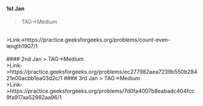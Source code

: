 #### 1st Jan
> TAG->Medium
<br>
>Link->https://practice.geeksforgeeks.org/problems/count-even-length1907/1
<br>
<br>
#### 2nd Jan
> TAG->Medium
<br>
>Link->https://practice.geeksforgeeks.org/problems/ec277982aea7239b550b28421e00acbb1ea03d2c/1
#### 3rd Jan
> TAG->Medium
<br>
>Link->https://practice.geeksforgeeks.org/problems/7d0fa4007b8eabadc404fcc9fa917aa52982aa96/1